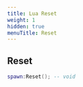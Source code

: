 ```yaml
---
title: Lua Reset
weight: 1
hidden: true
menuTitle: Reset
---
```

## Reset
```lua
spawn:Reset(); -- void
```